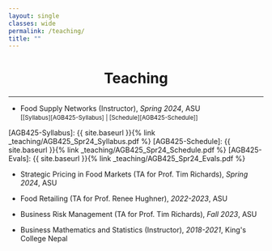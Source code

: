 ```yaml
---
layout: single
classes: wide
permalink: /teaching/
title: ""
---
```


# <center> Teaching </center>

---

* Food Supply Networks (Instructor), *Spring 2024*, ASU  
<small>[[Syllabus][AGB425-Syllabus] | [Schedule][AGB425-Schedule]]</small>

[AGB425-Syllabus]: {{ site.baseurl }}{% link _teaching/AGB425_Spr24_Syllabus.pdf %}
[AGB425-Schedule]: {{ site.baseurl }}{% link _teaching/AGB425_Spr24_Schedule.pdf %}
[AGB425-Evals]: {{ site.baseurl }}{% link _teaching/AGB425_Spr24_Evals.pdf %}


* Strategic Pricing in Food Markets (TA for Prof. Tim Richards), *Spring 2024*, ASU
  
* Food Retailing (TA for Prof. Renee Hughner), *2022-2023*, ASU

* Business Risk Management (TA for Prof. Tim Richards), *Fall 2023*, ASU

* Business Mathematics and Statistics (Instructor), *2018-2021*, King's College Nepal
